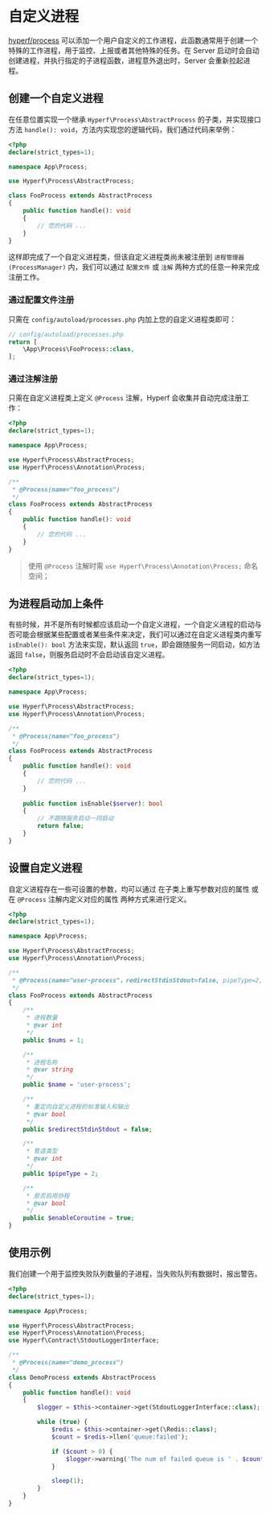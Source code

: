 # 自定义进程

[hyperf/process](https://github.com/hyperf/process) 可以添加一个用户自定义的工作进程，此函数通常用于创建一个特殊的工作进程，用于监控、上报或者其他特殊的任务。在 Server 启动时会自动创建进程，并执行指定的子进程函数，进程意外退出时，Server 会重新拉起进程。

## 创建一个自定义进程

在任意位置实现一个继承 `Hyperf\Process\AbstractProcess` 的子类，并实现接口方法 `handle(): void`，方法内实现您的逻辑代码，我们通过代码来举例：

```php
<?php
declare(strict_types=1);

namespace App\Process;

use Hyperf\Process\AbstractProcess;

class FooProcess extends AbstractProcess
{
    public function handle(): void
    {
        // 您的代码 ...
    }
}
```

这样即完成了一个自定义进程类，但该自定义进程类尚未被注册到 `进程管理器(ProcessManager)` 内，我们可以通过 `配置文件` 或 `注解` 两种方式的任意一种来完成注册工作。

### 通过配置文件注册

只需在 `config/autoload/processes.php` 内加上您的自定义进程类即可：

```php
// config/autoload/processes.php
return [
    \App\Process\FooProcess::class,
];
```

### 通过注解注册

只需在自定义进程类上定义 `@Process` 注解，Hyperf 会收集并自动完成注册工作：

```php
<?php
declare(strict_types=1);

namespace App\Process;

use Hyperf\Process\AbstractProcess;
use Hyperf\Process\Annotation\Process;

/**
 * @Process(name="foo_process")
 */
class FooProcess extends AbstractProcess
{
    public function handle(): void
    {
        // 您的代码 ...
    }
}
```

> 使用 `@Process` 注解时需 `use Hyperf\Process\Annotation\Process;` 命名空间；   

## 为进程启动加上条件

有些时候，并不是所有时候都应该启动一个自定义进程，一个自定义进程的启动与否可能会根据某些配置或者某些条件来决定，我们可以通过在自定义进程类内重写 `isEnable(): bool` 方法来实现，默认返回 `true`，即会跟随服务一同启动，如方法返回 `false`，则服务启动时不会启动该自定义进程。

```php
<?php
declare(strict_types=1);

namespace App\Process;

use Hyperf\Process\AbstractProcess;
use Hyperf\Process\Annotation\Process;

/**
 * @Process(name="foo_process")
 */
class FooProcess extends AbstractProcess
{
    public function handle(): void
    {
        // 您的代码 ...
    }
    
    public function isEnable($server): bool
    {
        // 不跟随服务启动一同启动
        return false;   
    }
}
```

## 设置自定义进程

自定义进程存在一些可设置的参数，均可以通过 在子类上重写参数对应的属性 或 在 `@Process` 注解内定义对应的属性 两种方式来进行定义。

```php
<?php
declare(strict_types=1);

namespace App\Process;

use Hyperf\Process\AbstractProcess;
use Hyperf\Process\Annotation\Process;

/**
 * @Process(name="user-process"，redirectStdinStdout=false, pipeType=2, enableCoroutine=true)
 */
class FooProcess extends AbstractProcess
{
    /**
     * 进程数量
     * @var int
     */
    public $nums = 1;

    /**
     * 进程名称
     * @var string
     */
    public $name = 'user-process';

    /**
     * 重定向自定义进程的标准输入和输出
     * @var bool
     */
    public $redirectStdinStdout = false;

    /**
     * 管道类型
     * @var int
     */
    public $pipeType = 2;

    /**
     * 是否启用协程
     * @var bool
     */
    public $enableCoroutine = true;
}
```

## 使用示例

我们创建一个用于监控失败队列数量的子进程，当失败队列有数据时，报出警告。

```php
<?php
declare(strict_types=1);

namespace App\Process;

use Hyperf\Process\AbstractProcess;
use Hyperf\Process\Annotation\Process;
use Hyperf\Contract\StdoutLoggerInterface;

/**
 * @Process(name="demo_process")
 */
class DemoProcess extends AbstractProcess
{
    public function handle(): void
    {
        $logger = $this->container->get(StdoutLoggerInterface::class);

        while (true) {
            $redis = $this->container->get(\Redis::class);
            $count = $redis->llen('queue:failed');

            if ($count > 0) {
                $logger->warning('The num of failed queue is ' . $count);
            }

            sleep(1);
        }
    }
}
```
